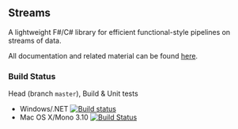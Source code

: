 ## Streams 

A lightweight F#/C# library for efficient functional-style pipelines on streams of data.

All documentation and related material can be found [here](http://nessos.github.io/Streams/).

### Build Status

Head (branch `master`), Build & Unit tests

* Windows/.NET [![Build status](https://ci.appveyor.com/api/projects/status/w1avtn54cl6f4eo8/branch/master)](https://ci.appveyor.com/project/nessos/streams)
* Mac OS X/Mono 3.10 [![Build Status](https://travis-ci.org/nessos/Streams.png?branch=master)](https://travis-ci.org/nessos/Streams/branches)
